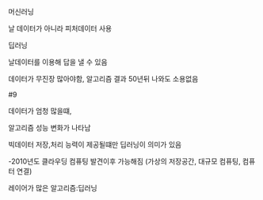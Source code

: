 머신러닝

날 데이터가 아니라 피처데이터 사용



딥러닝

날데이터를 이용해 답을 낼 수 있음

데이터가 무진장 많아야함, 알고리즘 결과 50년뒤 나와도 소용없음

#9

데이터가 엄청 많을떄,

알고리즘 성능 변화가 나타남

빅데이터 저장,처리 능력이 제공될떄만 딥러닝이 의미가 있음

-2010년도 클라우딩 컴퓨팅 발견이후 가능해짐 (가상의 저장공간, 대규모 컴퓨팅, 컴퓨터 연결)

레이어가 많은 알고리즘:딥러닝



